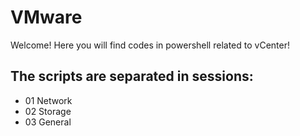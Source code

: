 # VMware 
Welcome! Here you will find codes in powershell related to vCenter!

## The scripts are separated in sessions:

* 01 Network
* 02 Storage
* 03 General
